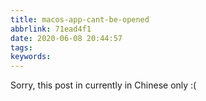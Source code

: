 ```yaml
---
title: macos-app-cant-be-opened
abbrlink: 71ead4f1
date: 2020-06-08 20:44:57
tags:
keywords:
---
```


Sorry, this post in currently in Chinese only :(